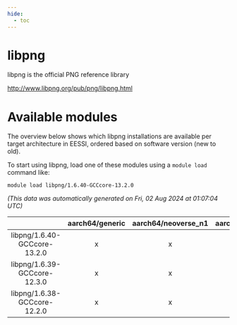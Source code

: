 ```yaml
---
hide:
  - toc
---
```


libpng
======


libpng is the official PNG reference library

http://www.libpng.org/pub/png/libpng.html
# Available modules


The overview below shows which libpng installations are available per target architecture in EESSI, ordered based on software version (new to old).

To start using libpng, load one of these modules using a `module load` command like:

```shell
module load libpng/1.6.40-GCCcore-13.2.0
```

*(This data was automatically generated on Fri, 02 Aug 2024 at 01:07:04 UTC)*  

| |aarch64/generic|aarch64/neoverse_n1|aarch64/neoverse_v1|x86_64/generic|x86_64/amd/zen2|x86_64/amd/zen3|x86_64/amd/zen4|x86_64/intel/haswell|x86_64/intel/skylake_avx512|
| :---: | :---: | :---: | :---: | :---: | :---: | :---: | :---: | :---: | :---: |
|libpng/1.6.40-GCCcore-13.2.0|x|x|x|x|x|x|x|x|x|
|libpng/1.6.39-GCCcore-12.3.0|x|x|x|x|x|x|x|x|x|
|libpng/1.6.38-GCCcore-12.2.0|x|x|x|x|x|x|-|x|x|
